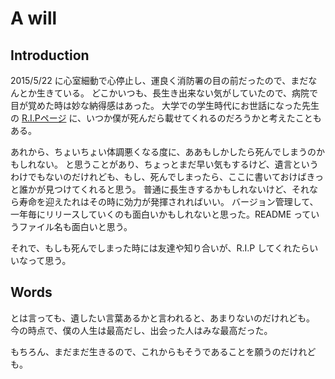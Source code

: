 # A will

## Introduction

2015/5/22 に心室細動で心停止し、運良く消防署の目の前だったので、まだなんとか生きている。
どこかいつも、長生き出来ない気がしていたので、病院で目が覚めた時は妙な納得感はあった。
大学での学生時代にお世話になった先生の [R.I.Pページ](http://www.ie.u-ryukyu.ac.jp/~kono/memories/) に、いつか僕が死んだら載せてくれるのだろうかと考えたこともある。

あれから、ちょいちょい体調悪くなる度に、ああもしかしたら死んでしまうのかもしれない。
と思うことがあり、ちょっとまだ早い気もするけど、遺言というわけでもないのだけれども、もし、死んでしまったら、ここに書いておけばきっと誰かが見つけてくれると思う。
普通に長生きするかもしれないけど、それなら寿命を迎えたれはその時に効力が発揮されればいい。
バージョン管理して、一年毎にリリースしていくのも面白いかもしれないと思った。README っていうファイル名も面白いと思う。

それで、もしも死んでしまった時には友達や知り合いが、R.I.P してくれたらいいなって思う。

## Words

とは言っても、遺したい言葉あるかと言われると、あまりないのだけれども。
今の時点で、僕の人生は最高だし、出会った人はみな最高だった。

もちろん、まだまだ生きるので、これからもそうであることを願うのだけれども。


